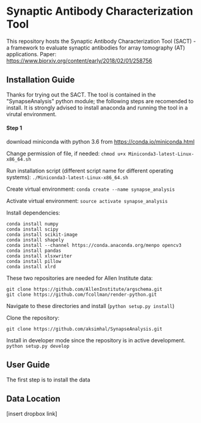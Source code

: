 # Synaptic Antibody Characterization Tool
This repository hosts the Synaptic Antibody Characterization Tool (SACT) - a framework to evaluate synaptic antibodies for array tomography (AT) applications.  Paper: https://www.biorxiv.org/content/early/2018/02/01/258756


## Installation Guide 
Thanks for trying out the SACT.  The tool is contained in the "SynapseAnalysis" python module; the following steps are recomended to install.  It is strongly advised to install anaconda and running the tool in a virutal environment. 

#### Step 1
download miniconda with python 3.6 from https://conda.io/miniconda.html

Change permission of file, if needed: 
`chmod u+x Miniconda3-latest-Linux-x86_64.sh`

Run installation script (different script name for different operating systems): 
`./Miniconda3-latest-Linux-x86_64.sh`

Create virtual environment: 
`conda create --name synapse_analysis`

Activate virtual environment: 
`source activate synapse_analysis`

Install dependencies: 
```
conda install numpy
conda install scipy
conda install scikit-image
conda install shapely
conda install --channel https://conda.anaconda.org/menpo opencv3
conda install pandas
conda install xlsxwriter
conda install pillow
conda install xlrd
```

These two repositories are needed for Allen Institute data: 
```
git clone https://github.com/AllenInstitute/argschema.git
git clone https://github.com/fcollman/render-python.git
```
Navigate to these directories and install (`python setup.py install`)


Clone the repository: 
```
git clone https://github.com/aksimhal/SynapseAnalysis.git
```

Install in developer mode since the repository is in active development. 
`python setup.py develop`


## User Guide 
The first step is to install the data

## Data Location 
[insert dropbox link]
